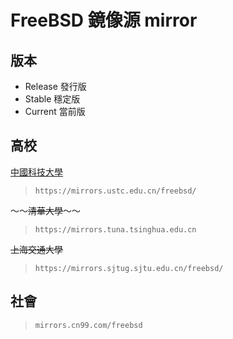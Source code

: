 # FreeBSD 鏡像源 mirror

## 版本

* Release 發行版
* Stable 穩定版
* Current 當前版



## 高校

[中國科技大學](https://lug.ustc.edu.cn)

> `https://mirrors.ustc.edu.cn/freebsd/`

～～~~清華大學~~～～

> `https://mirrors.tuna.tsinghua.edu.cn`

~~上海交通大學~~

> `https://mirrors.sjtug.sjtu.edu.cn/freebsd/`

## 社會

> `mirrors.cn99.com/freebsd`

